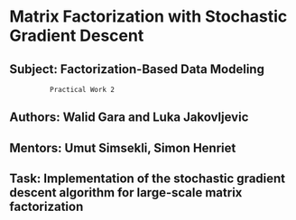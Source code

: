 # Matrix Factorization with Stochastic Gradient Descent

## Subject:   Factorization-Based Data Modeling
              Practical Work 2
            
## Authors:   Walid Gara and Luka Jakovljevic

## Mentors:   Umut Simsekli, Simon Henriet

## Task:      Implementation of the stochastic gradient descent algorithm for large-scale matrix factorization
